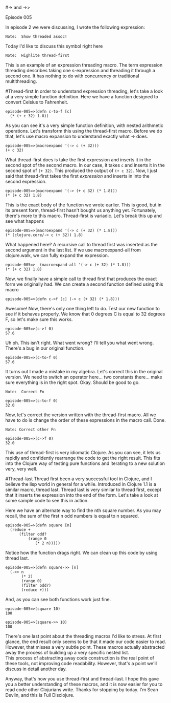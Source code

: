 #-> and ->>

Episode 005

In episode 2 we were discussing, I wrote the following expression:

	Note:  Show threaded assoc!

Today I'd like to discuss this symbol right here

	Note:  Highlite thread-first

This is an example of an expression threading macro.  The term expression threading describes taking one
s-expression and threading it through a second one.  It has nothing to do with concurrency or traditional
multithreading.  

#Thread-first
In order to understand expression threading, let's take a look at a very simple function definition.  Here 
we have a function designed to convert Celsius to Fahrenheit. 

	episode-005=>(defn c-to-f [c]
  	  (* (+ c 32) 1.8))

As you can see it's a very simple function definition, with nested arithmetic operations.  Let's transform this using the 
thread-first macro.  Before we do that, let's use macro expansion to understand exactly what -> does.

	episode-005=>(macroexpand '(-> c (+ 32)))
	(+ c 32)
	
What thread-first does is take the first expression and inserts it in the second spot of the second macro.  In our case, it takes
`c` and inserts it in the second spot of `(+ 32)`.  This produced the output of `(+ c 32)`.  Now, I just said that thread-first takes
the first *expression* and inserts in into the second expression.

	episode-005=>(macroexpand '(-> (+ c 32) (* 1.8)))
	(* (+ c 32) 1.8)
	
This is the exact body of the function we wrote earlier.  This is good, but in its present form, thread-first hasn't bought us 
anything yet.  Fortunately, there's more to this macro.  Thread-first is variadic.  Let's break this up and see what happens

	episode-005=>(macroexpand '(-> c (+ 32) (* 1.8)))
	(* (clojure.core/-> c (+ 32)) 1.8)
	
What happened here?  A recursive call to thread first was inserted as the second argument in the last list.  If we use macroexpand-all
from clojure.walk, we can fully expand the expression.

	episode-005=>  (macroexpand-all '(-> c (+ 32) (* 1.8)))
	(* (+ c 32) 1.8)
	
Now, we finally have a simple call to thread first that produces the exact form we originally had.  We can create a second function defined
using this macro

	episode-005=>(defn c->f [c] (-> c (+ 32) (* 1.8)))
	
Awesome!  Now, there's only one thing left to do.  Test our new function to see if it behaves properly.  We know that 0 degrees C is equal
to 32 degrees F, so let's make sure this works.

	episode-005=>(c->f 0)
	57.6
	
Uh oh.  This isn't right.  What went wrong?  I'll tell you what went wrong.  There's a bug in our original function.

	episode-005=>(c-to-f 0)
	57.6
	
It turns out I made a mistake in my algebra.  Let's correct this in the original version.  We need to switch an operator here...  two constants
there...  make sure everything is in the right spot.  Okay.  Should be good to go.

	Note:  Correct Fn

	episode-005=>(c-to-f 0)
	32.0
	
Now, let's correct the version written with the thread-first macro.  All we have to do is change the order of these expressions in the macro call.
Done.

	Note: Correct other Fn

	episode-005=>(c->f 0)
	32.0
	
This use of thread-first is very idiomatic Clojure.  As you can see, it lets us rapidly and confidently rearrange the code to get the right result.
This fits into the Clojure way of testing pure functions and iterating to a new solution very, very well.

#Thread-last
Thread first been a very successful tool in Clojure, and I believe the lisp world in general for a while.  Introduced in Clojure 1.1 is a similar 
macro, thread last.  Thread last is very similar to thread first, except that it inserts the expression into the end of the form.  Let's take a
look at some sample code to see this in action.

Here we have an alternate way to find the nth square number.  As you may recall, the sum of the first n odd numbers is equal to n squared.

	episode-005=>(defn square [n]
	  (reduce +
		  (filter odd?
			  (range 0
				 (* 2 n)))))
				
Notice how the function drags right.  We can clean up this code by using thread last.

	episode-005=>(defn square->> [n]
	  (->> n
	       (* 2)
	       (range 0)
	       (filter odd?)
	       (reduce +)))

And, as you can see both functions work just fine.

	episode-005=>(square 10)
	100
	
	episode-005=>(square->> 10)
	100
	
There's one last point about the threading macros I'd like to stress.  At first glance, the end result only seems to be that it made our code easier
to read.  However, that misses a very subtle point.  These macros actually abstracted away the process of building up a very specific nested list.  
This process of abstracting away code construction is the real point of these tools, not improving code readability.  However, that's a point we'll
discuss in detail another day.
	
Anyway, that's how you use thread-first and thread-last.  I hope this gave you a better understanding of these macros, and it is now easier for you to 
read code other Clojurians write.  Thanks for stopping by today.  I'm Sean Devlin, and this is Full Disclojure.